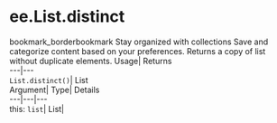  
#  ee.List.distinct 
bookmark_borderbookmark Stay organized with collections  Save and categorize content based on your preferences. 
Returns a copy of list without duplicate elements. 
Usage| Returns  
---|---  
`List.distinct()`| List  
Argument| Type| Details  
---|---|---  
this: `list`| List|   
